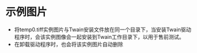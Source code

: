 # 示例图片

- 将temp0.tiff实例图片与Twain安装文件放在同一个目录下，当安装Twain驱动程序时，会该实例图像会一起安装到Twain工作目录下，以用于售前测试。
- 在卸载驱动程序时，也会将该实例图片自动删除


